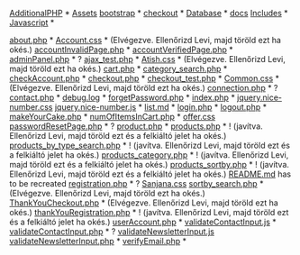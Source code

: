 [AdditionalPHP](AdditionalPHP) *
[Assets](Assets)
[bootstrap](bootstrap) *
[checkout](checkout) *
[Database](Database) *
[docs](docs)
[Includes](Includes) *
[Javascript](Javascript) *

[about.php](about.php) *
[Account.css](Account.css) * (Elvégezve. Ellenőrizd Levi, majd töröld ezt ha okés.)
[accountInvalidPage.php](accountInvalidPage.php) *
[accountVerifiedPage.php](accountVerifiedPage.php) *
[adminPanel.php](adminPanel.php) * ?
[ajax_test.php](ajax_test.php) *
[Atish.css](Atish.css) * (Elvégezve. Ellenőrizd Levi, majd töröld ezt ha okés.)
[cart.php](cart.php) *
[category_search.php](category_search.php) *
[checkAccount.php](checkAccount.php) *
[checkout.php](checkout.php) *
[checkout_test.php](checkout_test.php) *
[Common.css](Common.css) * (Elvégezve. Ellenőrizd Levi, majd töröld ezt ha okés.)
[connection.php](connection.php) * ?
[contact.php](contact.php) *
[debug.log](debug.log) *
[forgetPassword.php](forgetPassword.php) *
[index.php](index.php) *
[jquery.nice-number.css](jquery.nice-number.css)
[jquery.nice-number.js](jquery.nice-number.js) *
[list.md](list.md) *
[login.php](login.php) *
[logout.php](logout.php) *
[makeYourCake.php](makeYourCake.php) *
[numOfItemsInCart.php](numOfItemsInCart.php) *
[offer.css](offer.css)
[passwordResetPage.php](passwordResetPage.php) * ?
[product.php](product.php) *
[products.php](products.php) * ! (javítva. Ellenőrizd Levi, majd töröld ezt és a felkiáltó jelet ha okés.)
[products_by_type_search.php](products_by_type_search.php) * ! (javítva. Ellenőrizd Levi, majd töröld ezt és a felkiáltó jelet ha okés.)
[products_category.php](products_category.php) * ! (javítva. Ellenőrizd Levi, majd töröld ezt és a felkiáltó jelet ha okés.)
[products_sortby.php](products_sortby.php) * ! (javítva. Ellenőrizd Levi, majd töröld ezt és a felkiáltó jelet ha okés.)
[README.md](README.md) has to be recreated
[registration.php](registration.php) * ?
[Sanjana.css](Sanjana.css)
[sortby_search.php](sortby_search.php) * (Elvégezve. Ellenőrizd Levi, majd töröld ezt ha okés.)
[ThankYouCheckout.php](ThankYouCheckout.php) * (Elvégezve. Ellenőrizd Levi, majd töröld ezt ha okés.)
[thankYouRegistration.php](thankYouRegistration.php) * ! (javítva. Ellenőrizd Levi, majd töröld ezt és a felkiáltó jelet ha okés.)
[userAccount.php](userAccount.php) *
[validateContactInput.js](validateContactInput.js) *
[validateContactInput.php](validateContactInput.php) * ?
[validateNewsletterInput.js](validateNewsletterInput.js)
[validateNewsletterInput.php](validateNewsletterInput.php) *
[verifyEmail.php](verifyEmail.php) *
